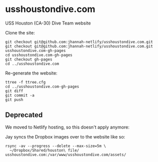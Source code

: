 # usshoustondive.com

USS Houston (CA-30) Dive Team website

Clone the site:

    git checkout git@github.com:jhannah-netlify/usshoustondive.com.git
    git checkout git@github.com:jhannah-netlify/usshoustondive.com.git usshoustondive.com-gh-pages
    cd usshoustondive.com-gh-pages
    git checkout gh-pages
    cd ../usshoustondive.com

Re-generate the website:

    ttree -f ttree.cfg
    cd ../usshoustondive.com-gh-pages
    git diff
    git commit -a
    git push

## Deprecated

We moved to Netlify hosting, so this doesn't apply anymore:

Jay syncs the Dropbox images over to the website like so:

    rsync -av --progress --delete --max-size=5m \
      ~/Dropbox/Shared/houston\ file/ usshoustondive.com:/var/www/usshoustondive.com/assets/


